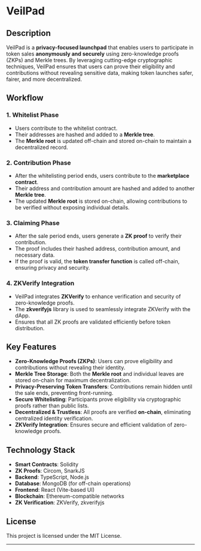# **VeilPad**

## **Description**

VeilPad is a **privacy-focused launchpad** that enables users to participate in token sales **anonymously and securely** using zero-knowledge proofs (ZKPs) and Merkle trees. By leveraging cutting-edge cryptographic techniques, VeilPad ensures that users can prove their eligibility and contributions without revealing sensitive data, making token launches safer, fairer, and more decentralized.

## **Workflow**

### **1. Whitelist Phase**

- Users contribute to the whitelist contract.
- Their addresses are hashed and added to a **Merkle tree**.
- The **Merkle root** is updated off-chain and stored on-chain to maintain a decentralized record.

### **2. Contribution Phase**

- After the whitelisting period ends, users contribute to the **marketplace contract**.
- Their address and contribution amount are hashed and added to another **Merkle tree**.
- The updated **Merkle root** is stored on-chain, allowing contributions to be verified without exposing individual details.

### **3. Claiming Phase**

- After the sale period ends, users generate a **ZK proof** to verify their contribution.
- The proof includes their hashed address, contribution amount, and necessary data.
- If the proof is valid, the **token transfer function** is called off-chain, ensuring privacy and security.

### **4. ZKVerify Integration**

- VeilPad integrates **ZKVerify** to enhance verification and security of zero-knowledge proofs.
- The **zkverifyjs** library is used to seamlessly integrate ZKVerify with the dApp.
- Ensures that all ZK proofs are validated efficiently before token distribution.

## **Key Features**

- **Zero-Knowledge Proofs (ZKPs)**: Users can prove eligibility and contributions without revealing their identity.
- **Merkle Tree Storage**: Both the **Merkle root** and individual leaves are stored on-chain for maximum decentralization.
- **Privacy-Preserving Token Transfers**: Contributions remain hidden until the sale ends, preventing front-running.
- **Secure Whitelisting**: Participants prove eligibility via cryptographic proofs rather than public lists.
- **Decentralized & Trustless**: All proofs are verified **on-chain**, eliminating centralized identity verification.
- **ZKVerify Integration**: Ensures secure and efficient validation of zero-knowledge proofs.

## **Technology Stack**

- **Smart Contracts**: Solidity
- **ZK Proofs**: Circom, SnarkJS
- **Backend**: TypeScript, Node.js
- **Database**: MongoDB (for off-chain operations)
- **Frontend**: React (Vite-based UI)
- **Blockchain**: Ethereum-compatible networks
- **ZK Verification**: ZKVerify, zkverifyjs

## **License**

This project is licensed under the MIT License.

---


